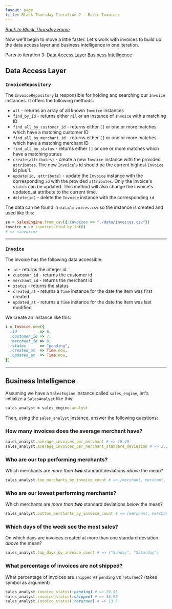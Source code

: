 ```yaml
---
layout: page
title: Black Thursday Iteration 2 - Basic Invoices
---
```

_[Back to Black Thursday Home](./index)_

Now we'll begin to move a little faster. Let's work with invoices to build up the data access layer and business intelligence in one iteration.

Parts to iteration 3:
[Data Access Layer](#data-access-layer)
[Business Intelligence](#business-intelligence)

Data Access Layer
----------

### `InvoiceRepository`

The `InvoiceRepository` is responsible for holding and searching our `Invoice`
instances. It offers the following methods:

*   `all` - returns an array of all known `Invoice` instances
*   `find_by_id` - returns either `nil` or an instance of `Invoice` with a matching ID
*   `find_all_by_customer_id` - returns either `[]` or one or more matches which have a matching customer ID
*   `find_all_by_merchant_id` - returns either `[]` or one or more matches which have a matching merchant ID
*   `find_all_by_status` - returns either `[]` or one or more matches which have a matching status
*    `create(attributes)` - create a new `Invoice` instance with the provided `attributes`. The new `Invoice`'s id should be the current highest `Invoice` id plus 1.
*    `update(id, attribute)` - update the `Invoice` instance with the corresponding `id` with the provided `attributes`. Only the invoice's `status` can be updated. This method will also change the invoice's updated_at attribute to the current time.
*    `delete(id)` - delete the `Invoice` instance with the corresponding `id`

The data can be found in `data/invoices.csv` so the instance is created and used like this:

```ruby
se = SalesEngine.from_csv({:invoices => "./data/invoices.csv"})
invoice = se.invoices.find_by_id(6)
# => <invoice>
```

---

### `Invoice`

The invoice has the following data accessible:

*   `id` - returns the integer id
*   `customer_id` - returns the customer id
*   `merchant_id` - returns the merchant id
*   `status` - returns the status
*   `created_at` - returns a `Time` instance for the date the item was first created
*   `updated_at` - returns a `Time` instance for the date the item was last modified

We create an instance like this:

```ruby
i = Invoice.new({
  :id          => 6,
  :customer_id => 7,
  :merchant_id => 8,
  :status      => "pending",
  :created_at  => Time.now,
  :updated_at  => Time.now,
})
```

---

Business Intelligence
-------------

Assuming we have a `SalesEngine` instance called `sales_engine`, let's initialize a `SalesAnalyst` like this:

```ruby
sales_analyst = sales_engine.analyst
```

Then, using the `sales_analyst` instance, answer the following questions:

### How many invoices does the average merchant have?

```ruby
sales_analyst.average_invoices_per_merchant # => 10.49
sales_analyst.average_invoices_per_merchant_standard_deviation # => 3.29
```

### Who are our top performing merchants?

Which merchants are *more than __two__* standard deviations *above* the mean?

```ruby
sales_analyst.top_merchants_by_invoice_count # => [merchant, merchant, merchant]
```

### Who are our lowest performing merchants?

Which merchants are *more than __two__* standard deviations *below* the mean?

```ruby
sales_analyst.bottom_merchants_by_invoice_count # => [merchant, merchant, merchant]
```

### Which days of the week see the most sales?

On which days are invoices created at more than one standard deviation *above* the mean?

```ruby
sales_analyst.top_days_by_invoice_count # => ["Sunday", "Saturday"]
```

### What percentage of invoices are not shipped?

What percentage of invoices are `shipped` vs `pending` vs `returned`? (takes symbol as argument)

```ruby
sales_analyst.invoice_status(:pending) # => 29.55
sales_analyst.invoice_status(:shipped) # => 56.95
sales_analyst.invoice_status(:returned) # => 13.5
```
